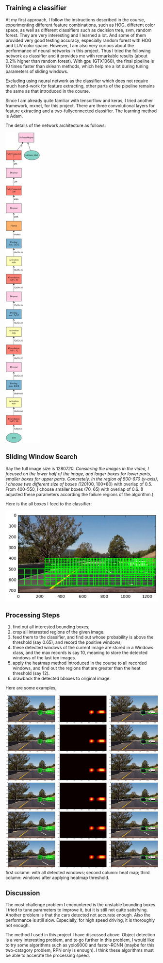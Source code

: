 
## Training a classifier

   At my first approach, I follow the instructions described in the course, experimenting different feature combinations, such as HOG, different color space, as well as different classifiers such as decision tree, svm, random forest. They are very interesting and I learned a lot. And some of them provided very good testing accuracy, especially random forest with HOG and LUV color space. However, I am also very curious about the performance of neural networks in this project. Thus I tried the following network as classifier and it provides me with remarkable results (about 0.2% higher than random forest). With gpu (GTX1060), the final pipeline is 10 times faster than sklearn methods, which help me a lot during tuning parameters of sliding windows. 
   
   Excluding using neural network as the classifier which does not require much hand-work for feature extracting, other parts of the pipeline remains the same as that introduced in the course.
   
   Since I am already quite familiar with tensorflow and keras, I tried another framework, mxnet, for this project. 
There are three convolutional layers for feature extracting and a two-fullyconnected classifier. The learning method is Adam. 

The details of the network architecture as follows:

![svg](output_images/network.png)



## Sliding Window Search
Say the full image size is 1280*720. Consiering the images in the video, I focused on the lower half of the image, and larger boxes for lower parts, smaller boxes for upper parts.
Concretely, 
In the region of 500-670 (y-axis), I choose two different size of boxes (120*100, 100*80) with overlap of 0.5.
From 400-550, I choose smaller boxes (70, 65) with overlap of 0.6.
(I adjusted these parameters according the failure regions of the algorithm.)

Here is the all boxes I feed to the classifier:

![png](output_images/all_windows.png)

## Processing Steps
1. find out all interested bounding boxes;
2. crop all interested regions of the given image.
3. feed them to the classifier, and find out whose probability is above the threshold (say 0.65), and record the positive windows;
4. these detected windows of the current image are stored in a Windows class, and the max records is say 10, meaning to store the detected windows of the last ten images.
5. apply the heatmap method introduced in the course to all recorded windows, and find out the regions that are greater than the heat threshold (say 12).
6. drawback the detected bboxes to original image.

Here are some examples, 

![png](output_images/results1.png)
first column: with all detected windows;
second column: heat map;
third column: windows after applying heatmap threshold.

## Discussion

The most challenge problem I encountered is the unstable bounding boxes. I tried to tune parameters to improve it, but it is still not quite satisfying. Another problem is that the cars detected not accurate enough. Also the performance is still slow. Especially, for high speed driving, it is thoroughly not enough. 

The method I used in this project I have discussed above. Object detection is a very interesting problem, and to go further in this problem, I would like to try some algorithms such as yolo9000 and faster-RCNN (maybe for this two-catagory problem, RPN only is enough). I think these algorithms must be able to accerate the processing speed.
